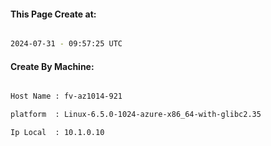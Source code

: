 
   
#### This Page Create at:

```bash

2024-07-31 - 09:57:25 UTC

```

#### Create By Machine:

```bash

Host Name : fv-az1014-921

platform  : Linux-6.5.0-1024-azure-x86_64-with-glibc2.35

Ip Local  : 10.1.0.10

```

